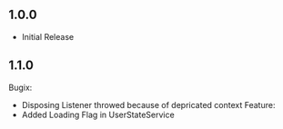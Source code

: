 ## 1.0.0
* Initial Release

## 1.1.0
Bugix:
* Disposing Listener throwed because of depricated context 
Feature:
* Added Loading Flag in UserStateService
